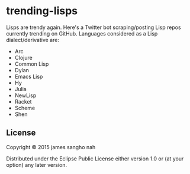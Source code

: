 # trending-lisps

Lisps are trendy again. Here's a Twitter bot scraping/posting Lisp repos currently trending on GitHub. Languages considered as a Lisp dialect/derivative are:
* Arc
* Clojure
* Common Lisp
* Dylan
* Emacs Lisp
* Hy
* Julia
* NewLisp
* Racket
* Scheme
* Shen

## License

Copyright © 2015 james sangho nah

Distributed under the Eclipse Public License either version 1.0 or (at
your option) any later version.
